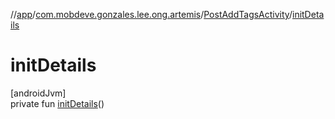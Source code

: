 //[app](../../../index.md)/[com.mobdeve.gonzales.lee.ong.artemis](../index.md)/[PostAddTagsActivity](index.md)/[initDetails](init-details.md)

# initDetails

[androidJvm]\
private fun [initDetails](init-details.md)()
